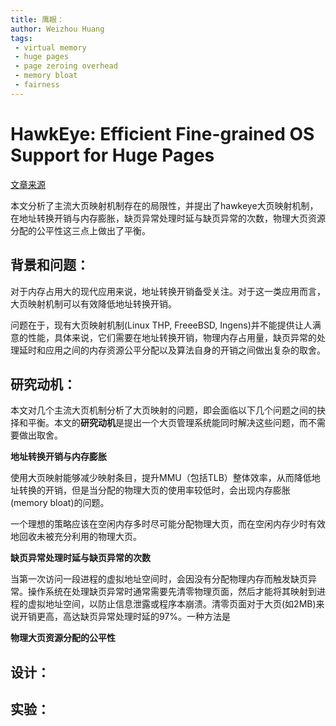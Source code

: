 ```yaml
---
title: 鹰眼：
author: Weizhou Huang
tags:
 - virtual memory
 - huge pages
 - page zeroing overhead
 - memory bloat
 - fairness
---
```


# HawkEye: Efficient Fine-grained OS Support for Huge Pages

[文章来源](https://www.cse.iitd.ernet.in/~sbansal/pubs/hawkeye.pdf) 

本文分析了主流大页映射机制存在的局限性，并提出了hawkeye大页映射机制，在地址转换开销与内存膨胀，缺页异常处理时延与缺页异常的次数，物理大页资源分配的公平性这三点上做出了平衡。

## 背景和问题：
对于内存占用大的现代应用来说，地址转换开销备受关注。对于这一类应用而言，大页映射机制可以有效降低地址转换开销。

问题在于，现有大页映射机制(Linux THP, FreeeBSD, Ingens)并不能提供让人满意的性能，具体来说，它们需要在地址转换开销，物理内存占用量，缺页异常的处理延时和应用之间的内存资源公平分配以及算法自身的开销之间做出复杂的取舍。

## 研究动机：
本文对几个主流大页机制分析了大页映射的问题，即会面临以下几个问题之间的抉择和平衡。本文的**研究动机**是提出一个大页管理系统能同时解决这些问题，而不需要做出取舍。



**地址转换开销与内存膨胀** 
  
使用大页映射能够减少映射条目，提升MMU（包括TLB）整体效率，从而降低地址转换的开销，但是当分配的物理大页的使用率较低时，会出现内存膨胀(memory bloat)的问题。

一个理想的策略应该在空闲内存多时尽可能分配物理大页，而在空闲内存少时有效地回收未被充分利用的物理大页。


**缺页异常处理时延与缺页异常的次数**

当第一次访问一段进程的虚拟地址空间时，会因没有分配物理内存而触发缺页异常。操作系统在处理缺页异常时通常需要先清零物理页面，然后才能将其映射到进程的虚拟地址空间，以防止信息泄露或程序本崩溃。清零页面对于大页(如2MB)来说开销更高，高达缺页异常处理时延的97%。一种方法是


**物理大页资源分配的公平性**




## 设计：





## 实验：

